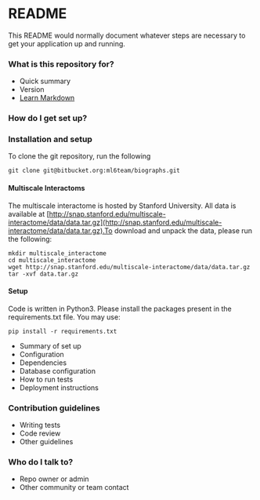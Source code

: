 # README #

This README would normally document whatever steps are necessary to get your application up and running.

### What is this repository for? ###

* Quick summary
* Version
* [Learn Markdown](https://bitbucket.org/tutorials/markdowndemo)

### How do I get set up? ###

### Installation and setup

To clone the git repository, run the following 

```
git clone git@bitbucket.org:ml6team/biographs.git
```

#### Multiscale Interactoms
The multiscale interactome is hosted by Stanford University. All data is available at
[http://snap.stanford.edu/multiscale-interactome/data/data.tar.gz](http://snap.stanford.edu/multiscale-interactome/data/data.tar.gz).To download and unpack the data, please run the following:

```
mkdir multiscale_interactome
cd multiscale_interactome
wget http://snap.stanford.edu/multiscale-interactome/data/data.tar.gz
tar -xvf data.tar.gz
```

#### Setup
Code is written in Python3. Please install the packages present in the requirements.txt file. You may use:

```
pip install -r requirements.txt
```




* Summary of set up
* Configuration
* Dependencies
* Database configuration
* How to run tests
* Deployment instructions

### Contribution guidelines ###

* Writing tests
* Code review
* Other guidelines

### Who do I talk to? ###

* Repo owner or admin
* Other community or team contact
